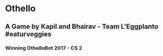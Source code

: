 # Othello
## A Game by Kapil and Bhairav - Team L'Eggplanto #eaturveggies 
### Winning OthelloBot 2017 - CS 2
